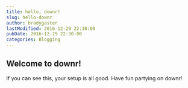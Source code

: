 ```yaml
---
title: hello, downr!
slug: hello-downr
author: bradygaster
lastModified: 2016-12-29 22:30:00
pubDate: 2016-12-29 22:30:00
categories: Blogging
---
```


## Welcome to downr!
If you can see this, your setup is all good. Have fun partying on downr!